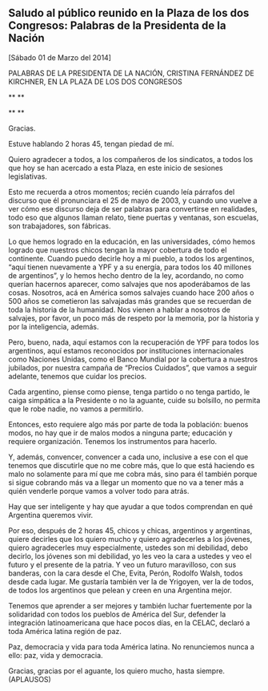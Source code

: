 Saludo al público reunido en la Plaza de los dos Congresos: Palabras de la Presidenta de la Nación
--------------------------------------------------------------------------------------------------

[Sábado 01 de Marzo del 2014]

PALABRAS DE LA PRESIDENTA DE LA NACIÓN, CRISTINA FERNÁNDEZ DE KIRCHNER,
EN LA PLAZA DE LOS DOS CONGRESOS

** **

** **

Gracias.

Estuve hablando 2 horas 45, tengan piedad de mí.

Quiero agradecer a todos, a los compañeros de los sindicatos, a todos
los que hoy se han acercado a esta Plaza, en este inicio de sesiones
legislativas.

Esto me recuerda a otros momentos; recién cuando leía párrafos del
discurso que él pronunciara el 25 de mayo de 2003, y cuando uno vuelve a
ver cómo ese discurso deja de ser palabras para convertirse en
realidades, todo eso que algunos llaman relato, tiene puertas y
ventanas, son escuelas, son trabajadores, son fábricas.

Lo que hemos logrado en la educación, en las universidades, cómo hemos
logrado que nuestros chicos tengan la mayor cobertura de todo el
continente. Cuando puedo decirle hoy a mi pueblo, a todos los
argentinos, “aquí tienen nuevamente a YPF y a su energía, para todos los
40 millones de argentinos”, y lo hemos hecho dentro de la ley,
acordando, no como querían hacernos aparecer, como salvajes que nos
apoderábamos de las cosas. Nosotros, acá en América somos salvajes
cuando hace 200 años o 500 años se cometieron las salvajadas más grandes
que se recuerdan de toda la historia de la humanidad. Nos vienen a
hablar a nosotros de salvajes, por favor, un poco más de respeto por la
memoria, por la historia y por la inteligencia, además.

Pero, bueno, nada, aquí estamos con la recuperación de YPF para todos
los argentinos, aquí estamos reconocidos por instituciones
internacionales como Naciones Unidas, como el Banco Mundial por la
cobertura a nuestros jubilados, por nuestra campaña de “Precios
Cuidados”, que vamos a seguir adelante, tenemos que cuidar los precios.

Cada argentino, piense como piense, tenga partido o no tenga partido, le
caiga simpática a la Presidente o no la aguante, cuide su bolsillo, no
permita que le robe nadie, no vamos a permitirlo.

Entonces, esto requiere algo más por parte de toda la población: buenos
modos, no hay que ir de malos modos a ninguna parte; educación y
requiere organización. Tenemos los instrumentos para hacerlo.

Y, además, convencer, convencer a cada uno, inclusive a ese con el que
tenemos que discutirle que no me cobre más, que lo que está haciendo es
malo no solamente para mí que me cobra más, sino para él también porque
si sigue cobrando más va a llegar un momento que no va a tener más a
quién venderle porque vamos a volver todo para atrás.

Hay que ser inteligente y hay que ayudar a que todos comprendan en qué
Argentina queremos vivir.

Por eso, después de 2 horas 45, chicos y chicas, argentinos y
argentinas, quiere decirles que los quiero mucho y quiero agradecerles a
los jóvenes, quiero agradecerles muy especialmente, ustedes son mi
debilidad, debo decirlo, los jóvenes son mi debilidad, yo les veo la
cara a ustedes y veo el futuro y el presente de la patria. Y veo un
futuro maravilloso, con sus banderas, con la cara desde el Che, Evita,
Perón, Rodolfo Walsh, todos desde cada lugar. Me gustaría también ver la
de Yrigoyen, ver la de todos, de todos los argentinos que pelean y creen
en una Argentina mejor.

Tenemos que aprender a ser mejores y también luchar fuertemente por la
solidaridad con todos los pueblos de América del Sur, defender la
integración latinoamericana que hace pocos días, en la CELAC, declaró a
toda América latina región de paz.

Paz, democracia y vida para toda América latina. No renunciemos nunca a
ello: paz, vida y democracia.

Gracias, gracias por el aguante, los quiero mucho, hasta siempre.
(APLAUSOS) 
